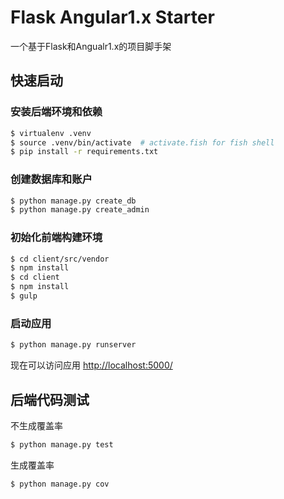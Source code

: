 # Flask Angular1.x Starter

一个基于Flask和Angualr1.x的项目脚手架

## 快速启动

### 安装后端环境和依赖
```sh
$ virtualenv .venv
$ source .venv/bin/activate  # activate.fish for fish shell
$ pip install -r requirements.txt
```
### 创建数据库和账户

```sh
$ python manage.py create_db
$ python manage.py create_admin
```

### 初始化前端构建环境
```sh
$ cd client/src/vendor
$ npm install
$ cd client
$ npm install
$ gulp
```

### 启动应用

```sh
$ python manage.py runserver
```
现在可以访问应用 [http://localhost:5000/](http://localhost:5000/)


## 后端代码测试

不生成覆盖率

```sh
$ python manage.py test
```

生成覆盖率

```sh
$ python manage.py cov
```
